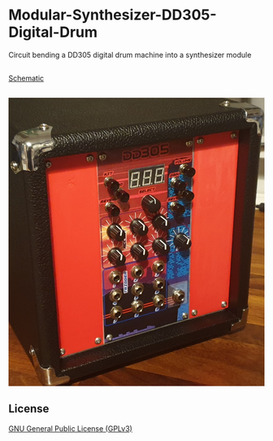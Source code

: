 # Modular-Synthesizer-DD305-Digital-Drum
Circuit bending a DD305 digital drum machine into a synthesizer module
##

[Schematic](DD305%20Digital%20Drum%20Synth/DD305%20Digital%20Drum%20Synth.pdf)

##
<p>
  <img src="Images/Mounted in case.jpg" width="600"></a>
</p>

## License

[GNU General Public License (GPLv3)](LICENSE)
